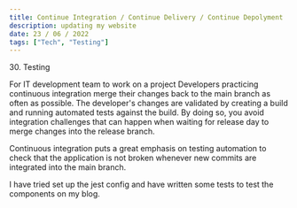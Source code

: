 ```yaml
---
title: Continue Integration / Continue Delivery / Continue Depolyment
description: updating my website
date: 23 / 06 / 2022
tags: ["Tech", "Testing"]
---
```


<p>30. Testing</p>

<p> 
For IT development team to work on a project
Developers practicing continuous integration merge their changes back to the main branch as often as possible. The developer's changes are validated by creating a build and running automated tests against the build. By doing so, you avoid integration challenges that can happen when waiting for release day to merge changes into the release branch.

Continuous integration puts a great emphasis on testing automation to check that the application is not broken whenever new commits are integrated into the main branch.
</p>
<p>
I have tried set up the jest config and have written some tests to test the components on my blog.
</p>

<img src="/Blog/20220622-1.png" alt="">
<img src="/Blog/20220622-2.png" alt="">
<img src="/Blog/20220622-3.png" alt="">
